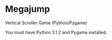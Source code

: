 # Megajump
Vertical Scroller Game (Python/Pygame)

You must have Python 3.1.2 and Pygame installed.
